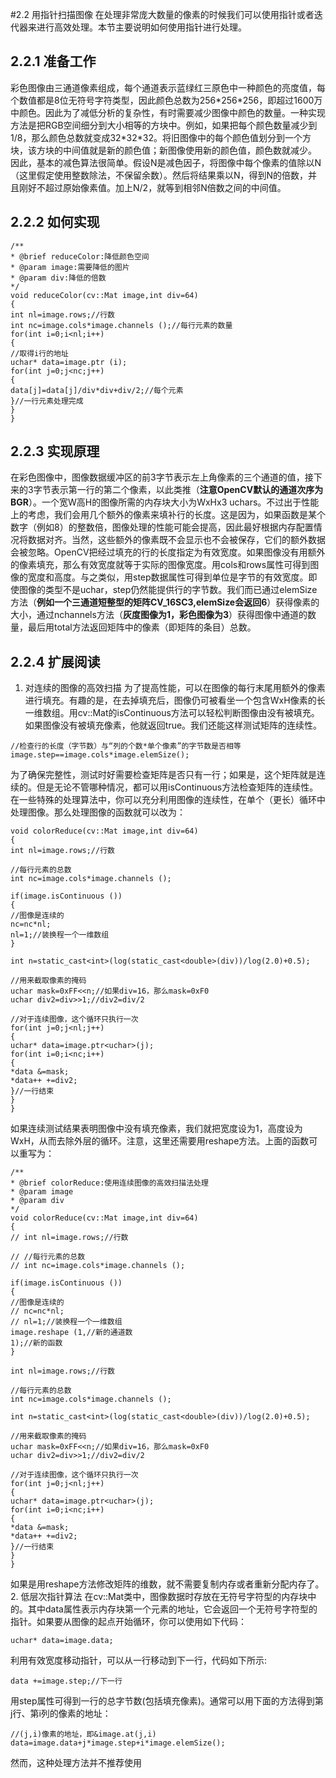 #2.2 用指针扫描图像
在处理非常庞大数量的像素的时候我们可以使用指针或者迭代器来进行高效处理。本节主要说明如何使用指针进行处理。
## 2.2.1 准备工作
彩色图像由三通道像素组成，每个通道表示蓝绿红三原色中一种颜色的亮度值，每个数值都是8位无符号字符类型，因此颜色总数为256\*256\*256，即超过1600万中颜色。因此为了减低分析的复杂性，有时需要减少图像中颜色的数量。一种实现方法是把RGB空间细分到大小相等的方块中。例如，如果把每个颜色数量减少到1/8，那么颜色总数就变成32\*32\*32。将旧图像中的每个颜色值划分到一个方块，该方块的中间值就是新的颜色值；新图像使用新的颜色值，颜色数就减少。
因此，基本的减色算法很简单。假设N是减色因子，将图像中每个像素的值除以N（这里假定使用整数除法，不保留余数）。然后将结果乘以N，得到N的倍数，并且刚好不超过原始像素值。加上N/2，就等到相邻N倍数之间的中间值。
## 2.2.2 如何实现
```
/**
* @brief reduceColor:降低颜色空间
* @param image:需要降低的图片
* @param div:降低的倍数
*/
void reduceColor(cv::Mat image,int div=64)
{
int nl=image.rows;//行数
int nc=image.cols*image.channels ();//每行元素的数量
for(int i=0;i<nl;i++)
{
//取得i行的地址
uchar* data=image.ptr (i);
for(int j=0;j<nc;j++)
{
data[j]=data[j]/div*div+div/2;//每个元素
}//一行元素处理完成
}
}
```
## 2.2.3 实现原理
在彩色图像中，图像数据缓冲区的前3字节表示左上角像素的三个通道的值，接下来的3字节表示第一行的第二个像素，以此类推（**注意OpenCV默认的通道次序为BGR**）。一个宽W高H的图像所需的内存块大小为WxHx3 uchars。不过出于性能上的考虑，我们会用几个额外的像素来填补行的长度。这是因为，如果函数是某个数字（例如8）的整数倍，图像处理的性能可能会提高，因此最好根据内存配置情况将数据对齐。当然，这些额外的像素既不会显示也不会被保存，它们的额外数据会被忽略。OpenCV把经过填充的行的长度指定为有效宽度。如果图像没有用额外的像素填充，那么有效宽度就等于实际的图像宽度。用cols和rows属性可得到图像的宽度和高度。与之类似，用step数据属性可得到单位是字节的有效宽度。即使图像的类型不是uchar，step仍然能提供行的字节数。我们而已通过elemSize方法（**例如一个三通道短整型的矩阵CV_16SC3,elemSize会返回6**）获得像素的大小，通过nchannels方法（**灰度图像为1，彩色图像为3**）获得图像中通道的数量，最后用total方法返回矩阵中的像素（即矩阵的条目）总数。
## 2.2.4 扩展阅读
1. 对连续的图像的高效扫描
为了提高性能，可以在图像的每行末尾用额外的像素进行填充。有趣的是，在去掉填充后，图像仍可被看坐一个包含WxH像素的长一维数组。用cv::Mat的isContinuous方法可以轻松判断图像由没有被填充。如果图像没有被填充像素，他就返回true。我们还能这样测试矩阵的连续性。

```
//检查行的长度（字节数）与“列的个数*单个像素”的字节数是否相等
image.step==image.cols*image.elemSize();
```

为了确保完整性，测试时好需要检查矩阵是否只有一行；如果是，这个矩阵就是连续的。但是无论不管哪种情况，都可以用isContinuous方法检查矩阵的连续性。在一些特殊的处理算法中，你可以充分利用图像的连续性，在单个（更长）循环中处理图像。那么处理图像的函数就可以改为：

```
void colorReduce(cv::Mat image,int div=64)
{
int nl=image.rows;//行数

//每行元素的总数
int nc=image.cols*image.channels ();

if(image.isContinuous ())
{
//图像是连续的
nc=nc*nl;
nl=1;//装换程一个一维数组
}

int n=static_cast<int>(log(static_cast<double>(div))/log(2.0)+0.5);

//用来截取像素的掩码
uchar mask=0xFF<<n;//如果div=16，那么mask=0xF0
uchar div2=div>>1;//div2=div/2

//对于连续图像，这个循环只执行一次
for(int j=0;j<nl;j++)
{
uchar* data=image.ptr<uchar>(j);
for(int i=0;i<nc;i++)
{
*data &=mask;
*data++ +=div2;
}//一行结束
}
}
```

如果连续测试结果表明图像中没有填充像素，我们就把宽度设为1，高度设为WxH，从而去除外层的循环。注意，这里还需要用reshape方法。上面的函数可以重写为：
```
/**
* @brief colorReduce:使用连续图像的高效扫描法处理
* @param image
* @param div
*/
void colorReduce(cv::Mat image,int div=64)
{
// int nl=image.rows;//行数

// //每行元素的总数
// int nc=image.cols*image.channels ();

if(image.isContinuous ())
{
//图像是连续的
// nc=nc*nl;
// nl=1;//装换程一个一维数组
image.reshape (1,//新的通道数
1);//新的函数
}

int nl=image.rows;//行数

//每行元素的总数
int nc=image.cols*image.channels ();

int n=static_cast<int>(log(static_cast<double>(div))/log(2.0)+0.5);

//用来截取像素的掩码
uchar mask=0xFF<<n;//如果div=16，那么mask=0xF0
uchar div2=div>>1;//div2=div/2

//对于连续图像，这个循环只执行一次
for(int j=0;j<nl;j++)
{
uchar* data=image.ptr<uchar>(j);
for(int i=0;i<nc;i++)
{
*data &=mask;
*data++ +=div2;
}//一行结束
}
}
```
如果是用reshape方法修改矩阵的维数，就不需要复制内存或者重新分配内存了。
2. 低层次指针算法
在cv::Mat类中，图像数据时存放在无符号字符型的内存块中的。其中data属性表示内存块第一个元素的地址，它会返回一个无符号字符型的指针。如果要从图像的起点开始循环，你可以使用如下代码：
```
uchar* data=image.data;
```
利用有效宽度移动指针，可以从一行移动到下一行，代码如下所示:
```
data +=image.step;//下一行
```
用step属性可得到一行的总字节数(包括填充像素)。通常可以用下面的方法得到第j行、第i列的像素的地址：
```
//(j,i)像素的地址，即&image.at(j,i)
data=image.data+j*image.step+i*image.elemSize();
```
然而，这种处理方法并不推荐使用

